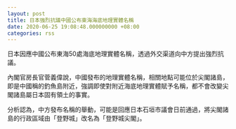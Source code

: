 ```yaml
---
layout: post
title: 日本強烈抗議中國公布東海海底地理實體名稱
date: 2020-06-25 19:08:48.000000000 +08:00
categories: rss
---
```


日本因應中國公布東海50處海底地理實體名稱，透過外交渠道向中方提出強烈抗議。

內閣官房長官菅義偉說，中國發布的地理實體名稱，相關地點可能位於尖閣諸島，即是中國稱的釣魚島附近，強調即使對附近海底地理實體賦予名稱，都不會改變尖閣諸島屬日本固有領土的事實。

分析認為，中方發布名稱的舉動，可能是回應日本石垣市議會日前通過，將尖閣諸島的行政區域由「登野城」改名為「登野城尖閣」。
